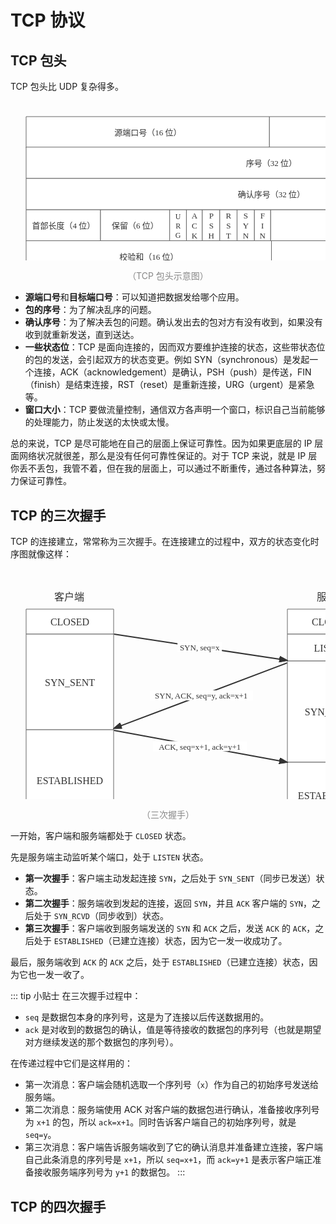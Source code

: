 # TCP 协议

## TCP 包头

TCP 包头比 UDP 复杂得多。

<div style="text-align: center;">
  <svg id="SvgjsSvg1240" width="835" height="423.1750030517578" xmlns="http://www.w3.org/2000/svg" version="1.1" xmlns:xlink="http://www.w3.org/1999/xlink" xmlns:svgjs="http://svgjs.com/svgjs"><defs id="SvgjsDefs1241"></defs><g id="SvgjsG1242" transform="translate(25.000015258789062,25)"><path id="SvgjsPath1243" d="M0 0L389.2815 0L389.2815 50 L0 50Z" stroke="rgba(102, 102, 102,1)" stroke-width="1" fill-opacity="1" fill="#ffffff"></path><path id="SvgjsPath1244" d="M389.2815 0L785 0L785 50 L389.2815 50Z" stroke="rgba(102, 102, 102,1)" stroke-width="1" fill-opacity="1" fill="#ffffff"></path><g id="SvgjsG1245"><text id="SvgjsText1246" font-family="微软雅黑" text-anchor="middle" font-size="13px" width="390px" fill="#323232" font-weight="400" align="middle" lineHeight="125%" anchor="middle" family="微软雅黑" size="13px" weight="400" font-style="" opacity="1" y="14.375" transform="rotate(0)"><tspan id="SvgjsTspan1247" dy="16" x="195"><tspan id="SvgjsTspan1248" style="text-decoration:;">源端口号（16 位）</tspan></tspan></text></g><g id="SvgjsG1249"><text id="SvgjsText1250" font-family="微软雅黑" text-anchor="middle" font-size="13px" width="396px" fill="#323232" font-weight="400" align="middle" lineHeight="125%" anchor="middle" family="微软雅黑" size="13px" weight="400" font-style="" opacity="1" y="14.375" transform="rotate(0)"><tspan id="SvgjsTspan1251" dy="16" x="587.2815"><tspan id="SvgjsTspan1252" style="text-decoration:;">目的端口号（16 位）</tspan></tspan></text></g></g><g id="SvgjsG1253" transform="translate(25.000015258789062,318.1805969482423)"><path id="SvgjsPath1254" d="M0 0L785 0L785 80 L0 80Z" stroke="rgba(102, 102, 102,1)" stroke-width="1" fill-opacity="1" fill="#ffffff"></path><g id="SvgjsG1255"><text id="SvgjsText1256" font-family="微软雅黑" text-anchor="middle" font-size="13px" width="785px" fill="#323232" font-weight="400" align="middle" lineHeight="125%" anchor="middle" family="微软雅黑" size="13px" weight="400" font-style="" opacity="1" y="29.375" transform="rotate(0)"><tspan id="SvgjsTspan1257" dy="16" x="392.5"><tspan id="SvgjsTspan1258" style="text-decoration:;">数据</tspan></tspan></text></g></g><g id="SvgjsG1259" transform="translate(25.000015258789062,73.79999923706055)"><path id="SvgjsPath1260" d="M0 0L785 0L785 50.10000038146973 L0 50.10000038146973Z" stroke="rgba(102, 102, 102,1)" stroke-width="1" fill-opacity="1" fill="#ffffff"></path><path id="SvgjsPath1261" d="M0 50.10000038146973L785 50.10000038146973L785 100.20000076293945 L0 100.20000076293945Z" stroke="rgba(102, 102, 102,1)" stroke-width="1" fill-opacity="1" fill="#ffffff"></path><g id="SvgjsG1262"><text id="SvgjsText1263" font-family="微软雅黑" text-anchor="middle" font-size="13px" width="785px" fill="#323232" font-weight="400" align="middle" lineHeight="125%" anchor="middle" family="微软雅黑" size="13px" weight="400" font-style="" opacity="1" y="14.425000190734863" transform="rotate(0)"><tspan id="SvgjsTspan1264" dy="16" x="392.5"><tspan id="SvgjsTspan1265" style="text-decoration:;">序号（32 位）</tspan></tspan></text></g><g id="SvgjsG1266"><text id="SvgjsText1267" font-family="微软雅黑" text-anchor="middle" font-size="13px" width="785px" fill="#323232" font-weight="400" align="middle" lineHeight="125%" anchor="middle" family="微软雅黑" size="13px" weight="400" font-style="" opacity="1" y="64.52500057220459" transform="rotate(0)"><tspan id="SvgjsTspan1268" dy="16" x="392.5"><tspan id="SvgjsTspan1269" style="text-decoration:;">确认序号（32 位）</tspan></tspan></text></g></g><g id="SvgjsG1270" transform="translate(25.000015258789062,174.09029847412114)"><path id="SvgjsPath1271" d="M0 0L119.00600000000001 0L119.00600000000001 50 L0 50Z" stroke="rgba(102, 102, 102,1)" stroke-width="1" fill-opacity="1" fill="#ffffff"></path><path id="SvgjsPath1272" d="M119.00600000000001 0L229.76950000000002 0L229.76950000000002 50 L119.00600000000001 50Z" stroke="rgba(102, 102, 102,1)" stroke-width="1" fill-opacity="1" fill="#ffffff"></path><path id="SvgjsPath1273" d="M229.69100000000003 0L256.45950000000005 0L256.45950000000005 50 L229.69100000000003 50Z" stroke="rgba(102, 102, 102,1)" stroke-width="1" fill-opacity="1" fill="#ffffff"></path><path id="SvgjsPath1274" d="M256.4595 0L281.7365 0L281.7365 50 L256.4595 50Z" stroke="rgba(102, 102, 102,1)" stroke-width="1" fill-opacity="1" fill="#ffffff"></path><path id="SvgjsPath1275" d="M281.815 0L309.8395 0L309.8395 50 L281.815 50Z" stroke="rgba(102, 102, 102,1)" stroke-width="1" fill-opacity="1" fill="#ffffff"></path><path id="SvgjsPath1276" d="M309.8395 0L337.4715 0L337.4715 50 L309.8395 50Z" stroke="rgba(102, 102, 102,1)" stroke-width="1" fill-opacity="1" fill="#ffffff"></path><path id="SvgjsPath1277" d="M337.4715 0L365.2605 0L365.2605 50 L337.4715 50Z" stroke="rgba(102, 102, 102,1)" stroke-width="1" fill-opacity="1" fill="#ffffff"></path><path id="SvgjsPath1278" d="M365.2605 0L391.24399999999997 0L391.24399999999997 50 L365.2605 50Z" stroke="rgba(102, 102, 102,1)" stroke-width="1" fill-opacity="1" fill="#ffffff"></path><path id="SvgjsPath1279" d="M391.3225 0L785 0L785 50 L391.3225 50Z" stroke="rgba(102, 102, 102,1)" stroke-width="1" fill-opacity="1" fill="#ffffff"></path><g id="SvgjsG1280"><text id="SvgjsText1281" font-family="微软雅黑" text-anchor="middle" font-size="13px" width="120px" fill="#323232" font-weight="400" align="middle" lineHeight="125%" anchor="middle" family="微软雅黑" size="13px" weight="400" font-style="" opacity="1" y="14.375" transform="rotate(0)"><tspan id="SvgjsTspan1282" dy="16" x="60"><tspan id="SvgjsTspan1283" style="text-decoration:;">首部长度（4 位）</tspan></tspan></text></g><g id="SvgjsG1284"><text id="SvgjsText1285" font-family="微软雅黑" text-anchor="middle" font-size="13px" width="111px" fill="#323232" font-weight="400" align="middle" lineHeight="125%" anchor="middle" family="微软雅黑" size="13px" weight="400" font-style="" opacity="1" y="14.375" transform="rotate(0)"><tspan id="SvgjsTspan1286" dy="16" x="174.50600000000003"><tspan id="SvgjsTspan1287" style="text-decoration:;">保留（6 位）</tspan></tspan></text></g><g id="SvgjsG1288"><text id="SvgjsText1289" font-family="微软雅黑" text-anchor="middle" font-size="12px" width="27px" fill="#323232" font-weight="400" align="middle" lineHeight="125%" anchor="middle" family="微软雅黑" size="12px" weight="400" font-style="" opacity="1" y="0" transform="rotate(0)"><tspan id="SvgjsTspan1290" dy="15" x="243.19100000000003"><tspan id="SvgjsTspan1291" style="text-decoration:;">U</tspan></tspan><tspan id="SvgjsTspan1292" dy="15" x="243.19100000000003"><tspan id="SvgjsTspan1293" style="text-decoration:;font-size: inherit;">R</tspan></tspan><tspan id="SvgjsTspan1294" dy="15" x="243.19100000000003"><tspan id="SvgjsTspan1295" style="text-decoration:;">G</tspan></tspan></text></g><g id="SvgjsG1296"><text id="SvgjsText1297" font-family="微软雅黑" text-anchor="middle" font-size="13px" width="26px" fill="#323232" font-weight="400" align="middle" lineHeight="125%" anchor="middle" family="微软雅黑" size="13px" weight="400" font-style="" opacity="1" y="-2.125" transform="rotate(0)"><tspan id="SvgjsTspan1298" dy="16" x="269.4595"><tspan id="SvgjsTspan1299" style="text-decoration:;">A</tspan></tspan><tspan id="SvgjsTspan1300" dy="16" x="269.4595"><tspan id="SvgjsTspan1301" style="text-decoration:;font-size: inherit;">C</tspan></tspan><tspan id="SvgjsTspan1302" dy="16" x="269.4595"><tspan id="SvgjsTspan1303" style="text-decoration:;">K</tspan></tspan></text></g><g id="SvgjsG1304"><text id="SvgjsText1305" font-family="微软雅黑" text-anchor="middle" font-size="13px" width="29px" fill="#323232" font-weight="400" align="middle" lineHeight="125%" anchor="middle" family="微软雅黑" size="13px" weight="400" font-style="" opacity="1" y="-2.125" transform="rotate(0)"><tspan id="SvgjsTspan1306" dy="16" x="296.315"><tspan id="SvgjsTspan1307" style="text-decoration:;">P</tspan></tspan><tspan id="SvgjsTspan1308" dy="16" x="296.315"><tspan id="SvgjsTspan1309" style="text-decoration:;">S</tspan></tspan><tspan id="SvgjsTspan1310" dy="16" x="296.315"><tspan id="SvgjsTspan1311" style="text-decoration:;">H</tspan></tspan></text></g><g id="SvgjsG1312"><text id="SvgjsText1313" font-family="微软雅黑" text-anchor="middle" font-size="13px" width="28px" fill="#323232" font-weight="400" align="middle" lineHeight="125%" anchor="middle" family="微软雅黑" size="13px" weight="400" font-style="" opacity="1" y="-2.125" transform="rotate(0)"><tspan id="SvgjsTspan1314" dy="16" x="323.8395"><tspan id="SvgjsTspan1315" style="text-decoration:;">R</tspan></tspan><tspan id="SvgjsTspan1316" dy="16" x="323.8395"><tspan id="SvgjsTspan1317" style="text-decoration:;">S</tspan></tspan><tspan id="SvgjsTspan1318" dy="16" x="323.8395"><tspan id="SvgjsTspan1319" style="text-decoration:;">T</tspan></tspan></text></g><g id="SvgjsG1320"><text id="SvgjsText1321" font-family="微软雅黑" text-anchor="middle" font-size="13px" width="28px" fill="#323232" font-weight="400" align="middle" lineHeight="125%" anchor="middle" family="微软雅黑" size="13px" weight="400" font-style="" opacity="1" y="-2.125" transform="rotate(0)"><tspan id="SvgjsTspan1322" dy="16" x="351.4715"><tspan id="SvgjsTspan1323" style="text-decoration:;">S</tspan></tspan><tspan id="SvgjsTspan1324" dy="16" x="351.4715"><tspan id="SvgjsTspan1325" style="text-decoration:;">Y</tspan></tspan><tspan id="SvgjsTspan1326" dy="16" x="351.4715"><tspan id="SvgjsTspan1327" style="text-decoration:;">N</tspan></tspan></text></g><g id="SvgjsG1328"><text id="SvgjsText1329" font-family="微软雅黑" text-anchor="middle" font-size="13px" width="26px" fill="#323232" font-weight="400" align="middle" lineHeight="125%" anchor="middle" family="微软雅黑" size="13px" weight="400" font-style="" opacity="1" y="-2.125" transform="rotate(0)"><tspan id="SvgjsTspan1330" dy="16" x="378.2605"><tspan id="SvgjsTspan1331" style="text-decoration:;">F</tspan></tspan><tspan id="SvgjsTspan1332" dy="16" x="378.2605"><tspan id="SvgjsTspan1333" style="text-decoration:;">I</tspan></tspan><tspan id="SvgjsTspan1334" dy="16" x="378.2605"><tspan id="SvgjsTspan1335" style="text-decoration:;">N</tspan></tspan></text></g><g id="SvgjsG1336"><text id="SvgjsText1337" font-family="微软雅黑" text-anchor="middle" font-size="13px" width="394px" fill="#323232" font-weight="400" align="middle" lineHeight="125%" anchor="middle" family="微软雅黑" size="13px" weight="400" font-style="" opacity="1" y="14.375" transform="rotate(0)"><tspan id="SvgjsTspan1338" dy="16" x="588.3225"><tspan id="SvgjsTspan1339" style="text-decoration:;">窗口大小（16 位）</tspan></tspan></text></g></g><g id="SvgjsG1340" transform="translate(25.000015258789062,223.59029847412114)"><path id="SvgjsPath1341" d="M0 0L392.5 0L392.5 50 L0 50Z" stroke="rgba(102, 102, 102,1)" stroke-width="1" fill-opacity="1" fill="#ffffff"></path><path id="SvgjsPath1342" d="M392.5 0L785 0L785 50 L392.5 50Z" stroke="rgba(102, 102, 102,1)" stroke-width="1" fill-opacity="1" fill="#ffffff"></path><g id="SvgjsG1343"><text id="SvgjsText1344" font-family="微软雅黑" text-anchor="middle" font-size="13px" width="393px" fill="#323232" font-weight="400" align="middle" lineHeight="125%" anchor="middle" family="微软雅黑" size="13px" weight="400" font-style="" opacity="1" y="14.375" transform="rotate(0)"><tspan id="SvgjsTspan1345" dy="16" x="196.5"><tspan id="SvgjsTspan1346" style="text-decoration:;">校验和（16 位）</tspan></tspan></text></g><g id="SvgjsG1347"><text id="SvgjsText1348" font-family="微软雅黑" text-anchor="middle" font-size="13px" width="393px" fill="#323232" font-weight="400" align="middle" lineHeight="125%" anchor="middle" family="微软雅黑" size="13px" weight="400" font-style="" opacity="1" y="14.375" transform="rotate(0)"><tspan id="SvgjsTspan1349" dy="16" x="589"><tspan id="SvgjsTspan1350" style="text-decoration:;">紧急指针（16 位）</tspan></tspan></text></g></g><g id="SvgjsG1351" transform="translate(25.000015258789062,272.5999984741211)"><path id="SvgjsPath1352" d="M0 0L785 0L785 50 L0 50Z" stroke="rgba(102, 102, 102,1)" stroke-width="1" fill-opacity="1" fill="#ffffff"></path><g id="SvgjsG1353"><text id="SvgjsText1354" font-family="微软雅黑" text-anchor="middle" font-size="13px" width="785px" fill="#323232" font-weight="400" align="middle" lineHeight="125%" anchor="middle" family="微软雅黑" size="13px" weight="400" font-style="" opacity="1" y="14.375" transform="rotate(0)"><tspan id="SvgjsTspan1355" dy="16" x="392.5"><tspan id="SvgjsTspan1356" style="text-decoration:;">选项</tspan></tspan></text></g></g></svg>
  <p style="text-align: center; color: #888;">（TCP 包头示意图）</p>
</div>

* **源端口号**和**目标端口号**：可以知道把数据发给哪个应用。
* **包的序号**：为了解决乱序的问题。
* **确认序号**：为了解决丢包的问题。确认发出去的包对方有没有收到，如果没有收到就重新发送，直到送达。
* **一些状态位**：TCP 是面向连接的，因而双方要维护连接的状态，这些带状态位的包的发送，会引起双方的状态变更。例如 SYN（synchronous）是发起一个连接，ACK（acknowledgement）是确认，PSH（push）是传送，FIN（finish）是结束连接，RST（reset）是重新连接，URG（urgent）是紧急等。
* **窗口大小**：TCP 要做流量控制，通信双方各声明一个窗口，标识自己当前能够的处理能力，防止发送的太快或太慢。

总的来说，TCP 是尽可能地在自己的层面上保证可靠性。因为如果更底层的 IP 层面网络状况就很差，那么是没有任何可靠性保证的。对于 TCP 来说，就是 IP 层你丢不丢包，我管不着，但在我的层面上，可以通过不断重传，通过各种算法，努力保证可靠性。

## TCP 的三次握手

TCP 的连接建立，常常称为三次握手。在连接建立的过程中，双方的状态变化时序图就像这样：

<div style="text-align: center;">
  <svg id="SvgjsSvg1006" width="608" height="445" xmlns="http://www.w3.org/2000/svg" version="1.1" xmlns:xlink="http://www.w3.org/1999/xlink" xmlns:svgjs="http://svgjs.com/svgjs"><defs id="SvgjsDefs1007"><marker id="SvgjsMarker1059" markerWidth="14" markerHeight="10" refX="10" refY="5" viewBox="0 0 14 10" orient="auto" markerUnits="userSpaceOnUse" stroke-dasharray="0,0"><path id="SvgjsPath1060" d="M0,0 L14,5 L0,10 L0,0" fill="#323232" stroke="#323232" stroke-width="1"></path></marker><marker id="SvgjsMarker1067" markerWidth="14" markerHeight="10" refX="10" refY="5" viewBox="0 0 14 10" orient="auto" markerUnits="userSpaceOnUse" stroke-dasharray="0,0"><path id="SvgjsPath1068" d="M0,0 L14,5 L0,10 L0,0" fill="#323232" stroke="#323232" stroke-width="1"></path></marker><marker id="SvgjsMarker1075" markerWidth="14" markerHeight="10" refX="10" refY="5" viewBox="0 0 14 10" orient="auto" markerUnits="userSpaceOnUse" stroke-dasharray="0,0"><path id="SvgjsPath1076" d="M0,0 L14,5 L0,10 L0,0" fill="#323232" stroke="#323232" stroke-width="1"></path></marker><marker id="SvgjsMarker1083" markerWidth="14" markerHeight="10" refX="4" refY="5" viewBox="0 0 14 10" orient="auto" markerUnits="userSpaceOnUse" stroke-dasharray="0,0"><path id="SvgjsPath1084" d="M14,0 L0,5 L14,10 L14,0" fill="#323232" stroke="#323232" stroke-width="1"></path></marker><marker id="SvgjsMarker1085" markerWidth="14" markerHeight="10" refX="10" refY="5" viewBox="0 0 14 10" orient="auto" markerUnits="userSpaceOnUse" stroke-dasharray="0,0"><path id="SvgjsPath1086" d="M0,0 L14,5 L0,10 L0,0" fill="#323232" stroke="#323232" stroke-width="1"></path></marker></defs><g id="SvgjsG1008" transform="translate(25,65)"><path id="SvgjsPath1009" d="M0 0L140 0L140 40.00773364 L0 40.00773364Z" stroke="rgba(102, 102, 102,1)" stroke-width="1" fill-opacity="1" fill="#ffffff"></path><path id="SvgjsPath1010" d="M0 40.00773364L140 40.00773364L140 193.04530216 L0 193.04530216Z" stroke="rgba(102, 102, 102,1)" stroke-width="1" fill-opacity="1" fill="#ffffff"></path><path id="SvgjsPath1011" d="M0 193.00980284L140 193.00980284L140 354.9932 L0 354.9932Z" stroke="rgba(102, 102, 102,1)" stroke-width="1" fill-opacity="1" fill="#ffffff"></path><g id="SvgjsG1012"><text id="SvgjsText1013" font-family="微软雅黑" text-anchor="middle" font-size="16px" width="140px" fill="#323232" font-weight="400" align="middle" lineHeight="125%" anchor="middle" family="微软雅黑" size="16px" weight="400" font-style="" opacity="1" y="6.003866819999999" transform="rotate(0)"><tspan id="SvgjsTspan1014" dy="20" x="70"><tspan id="SvgjsTspan1015" style="text-decoration:;">CLOSED</tspan></tspan></text></g><g id="SvgjsG1016"><text id="SvgjsText1017" font-family="微软雅黑" text-anchor="middle" font-size="16px" width="140px" fill="#323232" font-weight="400" align="middle" lineHeight="125%" anchor="middle" family="微软雅黑" size="16px" weight="400" font-style="" opacity="1" y="102.5265179" transform="rotate(0)"><tspan id="SvgjsTspan1018" dy="20" x="70"><tspan id="SvgjsTspan1019" style="text-decoration:;">SYN_SENT</tspan></tspan></text></g><g id="SvgjsG1020"><text id="SvgjsText1021" font-family="微软雅黑" text-anchor="middle" font-size="16px" width="140px" fill="#323232" font-weight="400" align="middle" lineHeight="125%" anchor="middle" family="微软雅黑" size="16px" weight="400" font-style="" opacity="1" y="260.00150142" transform="rotate(0)"><tspan id="SvgjsTspan1022" dy="20" x="70"><tspan id="SvgjsTspan1023" style="text-decoration:;">ESTABLISHED</tspan></tspan></text></g></g><g id="SvgjsG1024" transform="translate(443,65)"><path id="SvgjsPath1025" d="M0 0L140 0L140 40.01570307 L0 40.01570307Z" stroke="rgba(102, 102, 102,1)" stroke-width="1" fill-opacity="1" fill="#ffffff"></path><path id="SvgjsPath1026" d="M0 40.01570307L140 40.01570307L140 83.02290549 L0 83.02290549Z" stroke="rgba(102, 102, 102,1)" stroke-width="1" fill-opacity="1" fill="#ffffff"></path><path id="SvgjsPath1027" d="M0 83.02290549L140 83.02290549L140 244.98619971 L0 244.98619971Z" stroke="rgba(102, 102, 102,1)" stroke-width="1" fill-opacity="1" fill="#ffffff"></path><path id="SvgjsPath1028" d="M0 244.98619971000002L140 244.98619971000002L140 351.9411 L0 351.9411Z" stroke="rgba(102, 102, 102,1)" stroke-width="1" fill-opacity="1" fill="#ffffff"></path><g id="SvgjsG1029"><text id="SvgjsText1030" font-family="微软雅黑" text-anchor="middle" font-size="16px" width="140px" fill="#323232" font-weight="400" align="middle" lineHeight="125%" anchor="middle" family="微软雅黑" size="16px" weight="400" font-style="" opacity="1" y="6.007851535" transform="rotate(0)"><tspan id="SvgjsTspan1031" dy="20" x="70"><tspan id="SvgjsTspan1032" style="text-decoration:;">CLOSED</tspan></tspan></text></g><g id="SvgjsG1033"><text id="SvgjsText1034" font-family="微软雅黑" text-anchor="middle" font-size="16px" width="140px" fill="#323232" font-weight="400" align="middle" lineHeight="125%" anchor="middle" family="微软雅黑" size="16px" weight="400" font-style="" opacity="1" y="47.51930428" transform="rotate(0)"><tspan id="SvgjsTspan1035" dy="20" x="70"><tspan id="SvgjsTspan1036" style="text-decoration:;">LISTEN</tspan></tspan></text></g><g id="SvgjsG1037"><text id="SvgjsText1038" font-family="微软雅黑" text-anchor="middle" font-size="16px" width="140px" fill="#323232" font-weight="400" align="middle" lineHeight="125%" anchor="middle" family="微软雅黑" size="16px" weight="400" font-style="" opacity="1" y="150.0045526" transform="rotate(0)"><tspan id="SvgjsTspan1039" dy="20" x="70"><tspan id="SvgjsTspan1040" style="text-decoration:;">SYN_RCVD</tspan></tspan></text></g><g id="SvgjsG1041"><text id="SvgjsText1042" font-family="微软雅黑" text-anchor="middle" font-size="16px" width="140px" fill="#323232" font-weight="400" align="middle" lineHeight="125%" anchor="middle" family="微软雅黑" size="16px" weight="400" font-style="" opacity="1" y="284.463649855" transform="rotate(0)"><tspan id="SvgjsTspan1043" dy="20" x="70"><tspan id="SvgjsTspan1044" style="text-decoration:;">ESTABLISHED</tspan></tspan></text></g></g><g id="SvgjsG1045" transform="translate(34,25)"><path id="SvgjsPath1046" d="M 0 0L 120 0L 120 40L 0 40Z" stroke="none" fill="none"></path><g id="SvgjsG1047"><text id="SvgjsText1048" font-family="微软雅黑" text-anchor="middle" font-size="16px" width="120px" fill="#323232" font-weight="400" align="middle" lineHeight="125%" anchor="middle" family="微软雅黑" size="16px" weight="400" font-style="" opacity="1" y="6" transform="rotate(0)"><tspan id="SvgjsTspan1049" dy="20" x="60"><tspan id="SvgjsTspan1050" style="text-decoration:;">客户端</tspan></tspan></text></g></g><g id="SvgjsG1051" transform="translate(454,25)"><path id="SvgjsPath1052" d="M 0 0L 120 0L 120 40L 0 40Z" stroke="none" fill="none"></path><g id="SvgjsG1053"><text id="SvgjsText1054" font-family="微软雅黑" text-anchor="middle" font-size="16px" width="120px" fill="#323232" font-weight="400" align="middle" lineHeight="125%" anchor="middle" family="微软雅黑" size="16px" weight="400" font-style="" opacity="1" y="6" transform="rotate(0)"><tspan id="SvgjsTspan1055" dy="20" x="60"><tspan id="SvgjsTspan1056" style="text-decoration:;">服务端</tspan></tspan></text></g></g><g id="SvgjsG1057"><path id="SvgjsPath1058" d="M165.49438963502843 105.0746919592489L439.93478426282365 146.5369098526568" stroke="#323232" stroke-width="2" fill="none" marker-end="url(#SvgjsMarker1059)"></path><rect id="SvgjsRect1061" width="71" height="16" x="267.214586948926" y="117.80580090595285" fill="#ffffff"></rect><text id="SvgjsText1062" font-family="微软雅黑" text-anchor="middle" font-size="13px" width="71px" fill="#323232" font-weight="400" align="top" lineHeight="16px" anchor="middle" family="微软雅黑" size="13px" weight="400" font-style="" opacity="1" y="115.18080090595285" transform="rotate(0)"><tspan id="SvgjsTspan1063" dy="16" x="302.714586948926"><tspan id="SvgjsTspan1064" style="text-decoration:;">SYN, seq=x</tspan></tspan></text></g><g id="SvgjsG1065"><path id="SvgjsPath1066" d="M442.5322515933258 151.1766675636719L167.9000401213799 254.9046611052342" stroke="#323232" stroke-width="2" fill="none" marker-end="url(#SvgjsMarker1067)"></path><rect id="SvgjsRect1069" width="165" height="16" x="222.71614585735284" y="195.04066433445306" fill="#ffffff"></rect><text id="SvgjsText1070" font-family="微软雅黑" text-anchor="middle" font-size="13px" width="165px" fill="#323232" font-weight="400" align="top" lineHeight="16px" anchor="middle" family="微软雅黑" size="13px" weight="400" font-style="" opacity="1" y="192.41566433445306" transform="rotate(0)"><tspan id="SvgjsTspan1071" dy="16" x="305.21614585735284"><tspan id="SvgjsTspan1072" style="text-decoration:;">SYN, ACK, seq=y, ack=x+1</tspan></tspan></text></g><g id="SvgjsG1073"><path id="SvgjsPath1074" d="M165.4917928161331 259.09022098425464L439.9508845399748 309.44062989762125" stroke="#323232" stroke-width="2" fill="none" marker-end="url(#SvgjsMarker1075)"></path><rect id="SvgjsRect1077" width="150" height="16" x="227.72133867805394" y="276.265425440938" fill="#ffffff"></rect><text id="SvgjsText1078" font-family="微软雅黑" text-anchor="middle" font-size="13px" width="150px" fill="#323232" font-weight="400" align="top" lineHeight="16px" anchor="middle" family="微软雅黑" size="13px" weight="400" font-style="" opacity="1" y="273.640425440938" transform="rotate(0)"><tspan id="SvgjsTspan1079" dy="16" x="302.72133867805394"><tspan id="SvgjsTspan1080" style="text-decoration:;">ACK, seq=x+1, ack=y+1</tspan></tspan></text></g><g id="SvgjsG1081"><path id="SvgjsPath1082" d="M168.10000000000002 395L439.9 395" stroke="#323232" stroke-width="2" fill="none" marker-start="url(#SvgjsMarker1083)" marker-end="url(#SvgjsMarker1085)"></path><rect id="SvgjsRect1087" width="52" height="16" x="278" y="387" fill="#ffffff"></rect><text id="SvgjsText1088" font-family="微软雅黑" text-anchor="middle" font-size="13px" width="52px" fill="#323232" font-weight="400" align="top" lineHeight="16px" anchor="middle" family="微软雅黑" size="13px" weight="400" font-style="" opacity="1" y="384.375" transform="rotate(0)"><tspan id="SvgjsTspan1089" dy="16" x="304"><tspan id="SvgjsTspan1090" style="text-decoration:;">数据传输</tspan></tspan></text></g></svg>
  <p style="text-align: center; color: #888;">（三次握手）</p>
</div>

一开始，客户端和服务端都处于 `CLOSED` 状态。

先是服务端主动监听某个端口，处于 `LISTEN` 状态。

* **第一次握手**：客户端主动发起连接 `SYN`，之后处于 `SYN_SENT`（同步已发送）状态。
* **第二次握手**：服务端收到发起的连接，返回 `SYN`，并且 `ACK` 客户端的 `SYN`，之后处于 `SYN_RCVD`（同步收到）状态。
* **第三次握手**：客户端收到服务端发送的 `SYN` 和 `ACK` 之后，发送 `ACK` 的 `ACK`，之后处于 `ESTABLISHED`（已建立连接）状态，因为它一发一收成功了。

最后，服务端收到 `ACK` 的 `ACK` 之后，处于 `ESTABLISHED`（已建立连接）状态，因为它也一发一收了。

::: tip 小贴士
在三次握手过程中：

* `seq` 是数据包本身的序列号，这是为了连接以后传送数据用的。
* `ack` 是对收到的数据包的确认，值是等待接收的数据包的序列号（也就是期望对方继续发送的那个数据包的序列号）。

在传递过程中它们是这样用的：

* 第一次消息：客户端会随机选取一个序列号（`x`）作为自己的初始序号发送给服务端。
* 第二次消息：服务端使用 ACK 对客户端的数据包进行确认，准备接收序列号为 `x+1` 的包，所以 `ack=x+1`。同时告诉客户端自己的初始序列号，就是 `seq=y`。
* 第三次消息：客户端告诉服务端收到了它的确认消息并准备建立连接，客户端自己此条消息的序列号是 `x+1`，所以 `seq=x+1`，而 `ack=y+1` 是表示客户端正准备接收服务端序列号为 `y+1` 的数据包。
:::

## TCP 的四次握手
